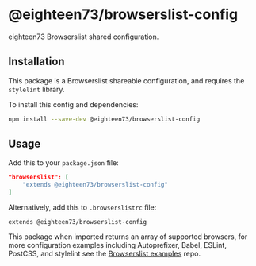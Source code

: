 # @eighteen73/browserslist-config

eighteen73 Browserslist shared configuration.

## Installation

This package is a Browserslist shareable configuration, and requires the `stylelint` library.

To install this config and dependencies:

```bash
npm install --save-dev @eighteen73/browserslist-config
```

## Usage

Add this to your `package.json` file:

```json
"browserslist": [
	"extends @eighteen73/browserslist-config"
]
```

Alternatively, add this to `.browserslistrc` file:

```
extends @eighteen73/browserslist-config
```

This package when imported returns an array of supported browsers, for more configuration examples including Autoprefixer, Babel, ESLint, PostCSS, and stylelint see the [Browserslist examples](https://github.com/ai/browserslist-example#browserslist-example) repo.
